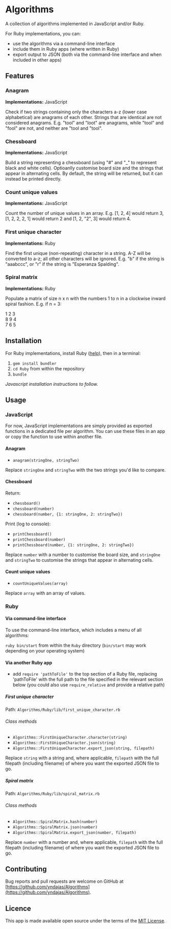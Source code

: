 # Algorithms

A collection of algorithms implemented in JavaScript and/or Ruby.

For Ruby implementations, you can:

- use the algorithms via a command-line interface
- include them in Ruby apps (where written in Ruby)
- export output to JSON (both via the command-line interface and when included in other apps)

## Features

### Anagram

<b>Implementations:</b> JavaScript

Check if two strings containing only the characters a-z (lower case alphabetical) are anagrams of each other. Strings that are identical are not considered anagrams. E.g. "tool" and "loot" are anagrams, while "tool" and "fool" are not, and neither are "tool and "tool".

### Chessboard

<b>Implementations:</b> JavaScript

Build a string representing a chessboard (using "#" and "_" to represent black and white cells). Optioanlly customise board size and the strings that appear in alternating cells. By default, the string will be returned, but it can instead be printed directly.

### Count unique values

<b>Implementations:</b> JavaScript

Count the number of unique values in an array. E.g. [1, 2, 4] would return 3, [1, 2, 2, 2, 1] would return 2 and [1, 2, "2", 3] would return 4.

### First unique character

<b>Implementations:</b> Ruby

Find the first unique (non-repeating) character in a string. A-Z will be converted to a-z; all other characters will be ignored. E.g. "b" if the string is "aaabccc", or "r" if the string is "Esperanza Spalding".

### Spiral matrix

<b>Implementations:</b> Ruby

Populate a matrix of size n x n with the numbers 1 to n in a clockwise inward spiral fashion. E.g. if n = 3:

1 2 3<br/>
8 9 4<br/>
7 6 5

## Installation

For Ruby implementations, install Ruby ([help](https://www.ruby-lang.org/en/documentation/installation)</a>), then in a terminal:

1. `gem install bundler`
2. `cd Ruby` from within the repository
3. `bundle`

<i>Javascript installation instructions to follow.</i>

## Usage

### JavaScript

For now, JavaScript implementations are simply provided as exported functions in a dedicated file per algorithm. You can use these files in an app or copy the function to use within another file.

#### Anagram

- `anagram(stringOne, stringTwo)`

Replace `stringOne` and `stringTwo` with the two strings you'd like to compare.

#### Chessboard

Return:

- `chessboard()`
- `chessboard(number)`
- `chessboard(number, {1: stringOne, 2: stringTwo})`

Print (log to console):

- `printChessboard()`
- `printChessboard(number)`
- `printChessboard(number, {1: stringOne, 2: stringTwo})`

Replace `number` with a number to customise the board size, and `stringOne` and `stringTwo` to customise the strings that appear in alternating cells.

#### Count unique values

- `countUniqueValues(array)`

Replace `array` with an array of values.

### Ruby

#### Via command-line interface

To use the command-line interface, which includes a menu of all algorithms:

`ruby bin/start` from within the `Ruby` directory (`bin/start` may work depending on your operating system)

#### Via another Ruby app

- add `require 'pathToFile'` to the top section of a Ruby file, replacing 'pathToFile' with the full path to the file specified in the relevant section below (you could also use `require_relative` and provide a relative path)

##### First unique character

Path: `Algorithms/Ruby/lib/first_unique_character.rb`

###### Class methods

- `Algorithms::FirstUniqueCharacter.character(string)`
- `Algorithms::FirstUniqueCharacter.json(string)`
- `Algorithms::FirstUniqueCharacter.export_json(string, filepath)`

Replace `string` with a string and, where applicable, `filepath` with the full filepath (including filename) of where you want the exported JSON file to go.

##### Spiral matrix

Path: `Algorithms/Ruby/lib/spiral_matrix.rb`

###### Class methods

- `Algorithms::SpiralMatrix.hash(number)`
- `Algorithms::SpiralMatrix.json(number)`
- `Algorithms::SpiralMatrix.export_json(number, filepath)`

Replace `number` with a number and, where applicable, `filepath` with the full filepath (including filename) of where you want the exported JSON file to go.

## Contributing

Bug reports and pull requests are welcome on GitHub at [https://github.com/yndajas/Algorithms](https://github.com/yndajas/Algorithms).

## Licence

This app is made available open source under the terms of the [MIT License](https://opensource.org/licenses/MIT).
